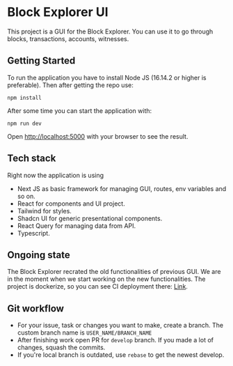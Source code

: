 # Block Explorer UI

This project is a GUI for the Block Explorer. You can use it to go through blocks, transactions, accounts, witnesses. 

## Getting Started

To run the application you have to install Node JS (16.14.2 or higher is preferable). Then after getting the repo use:

```
npm install
```

After some time you can start the application with:

```
npm run dev
```

Open [http://localhost:5000](http://localhost:5000) with your browser to see the result.


## Tech stack

Right now the application is using
* Next JS as basic framework for managing GUI, routes, env variables and so on.
* React for components and UI project.
* Tailwind for styles.
* Shadcn UI for generic presentational components.
* React Query for managing data from API.
* Typescript.

## Ongoing state

The Block Explorer recrated the old functionalities of previous GUI. We are in the moment when we start working on the new functionalities. The project is dockerize, so you can see CI deployment there: [Link](http://hive-staging.pl.syncad.com:5000/).

## Git workflow

* For your issue, task or changes you want to make, create a branch. The custom branch name is `USER_NAME/BRANCH_NAME`
* After finishing work open PR for `develop` branch. If you made a lot of changes, squash the commits.
* If you're local branch is outdated, use `rebase` to get the newest develop.



